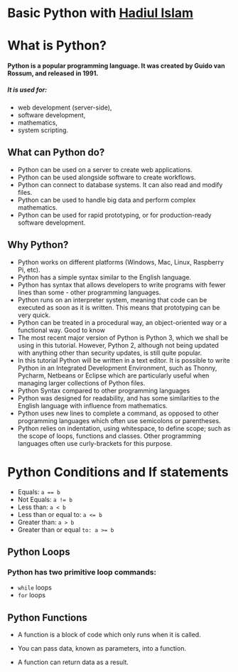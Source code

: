 # Basic Python with [Hadiul Islam](https://github.com/hadiul-islam)

# What is Python?
#### Python is a popular programming language. It was created by Guido van Rossum, and released in 1991.

##### It is used for:
- web development (server-side),
- software development,
- mathematics,
- system scripting.

## What can Python do?
- Python can be used on a server to create web applications.
- Python can be used alongside software to create workflows.
- Python can connect to database systems. It can also read and modify files.
- Python can be used to handle big data and perform complex mathematics.
- Python can be used for rapid prototyping, or for production-ready software development.

## Why Python?
- Python works on different platforms (Windows, Mac, Linux, Raspberry Pi, etc).
- Python has a simple syntax similar to the English language.
- Python has syntax that allows developers to write programs with fewer lines than some - other programming languages.
- Python runs on an interpreter system, meaning that code can be executed as soon as it is written. This means that prototyping can be very quick.
- Python can be treated in a procedural way, an object-oriented way or a functional way.
Good to know
- The most recent major version of Python is Python 3, which we shall be using in this tutorial. However, Python 2, although not being updated with anything other than security updates, is still quite popular.
- In this tutorial Python will be written in a text editor. It is possible to write Python in an Integrated Development Environment, such as Thonny, Pycharm, Netbeans or Eclipse which are particularly useful when managing larger collections of Python files.
- Python Syntax compared to other programming languages
- Python was designed for readability, and has some similarities to the English language with influence from mathematics.
- Python uses new lines to complete a command, as opposed to other programming languages which often use semicolons or parentheses.
- Python relies on indentation, using whitespace, to define scope; such as the scope of loops, functions and classes. Other programming languages often use curly-brackets for this purpose.

# Python Conditions and If statements

- Equals: `a == b`
- Not Equals: `a != b`
- Less than: `a < b`
- Less than or equal to: `a <= b`
- Greater than: `a > b`
- Greater than or equal `to: a >= b`

## Python Loops
### Python has two primitive loop commands:

- `while` loops
- `for` loops

## Python Functions

- A function is a block of code which only runs when it is called.

- You can pass data, known as parameters, into a function.

- A function can return data as a result.


